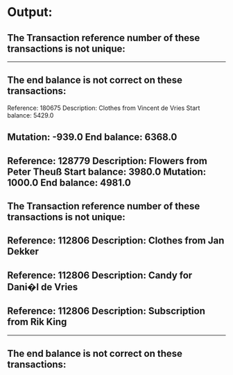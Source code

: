 # Output:
## The Transaction reference number of these transactions is not unique: 
_________________________________________________________
## The end balance is not correct on these transactions: 
Reference: 180675
Description: Clothes from Vincent de Vries
Start balance: 5429.0

Mutation: -939.0
End balance: 6368.0
-------------------------------------
Reference: 128779
Description: Flowers from Peter Theuß
Start balance: 3980.0
Mutation: 1000.0
End balance: 4981.0
-------------------------------------

## The Transaction reference number of these transactions is not unique: 
Reference: 112806
Description: Clothes from Jan Dekker
-------------------------------------
Reference: 112806
Description: Candy for Dani�l de Vries
-------------------------------------
Reference: 112806
Description: Subscription from Rik King
-------------------------------------
_________________________________________________________
## The end balance is not correct on these transactions: 
